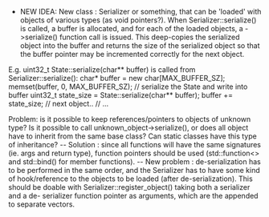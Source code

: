 
* NEW IDEA:
New class : Serializer or something, that can be 'loaded' with objects of various types
(as void pointers?). When Serializer::serialize() is called, a buffer is allocated, and
for each of the loaded objects, a ->serialize() function call is issued. This deep-copies
the serialized object into the buffer and returns the size of the serialized object so
that the buffer pointer may be incremented correctly for the next object.

E.g.
uint32_t State::serialize(char** buffer) is called from Serializer::serialize():
    char* buffer = new char[MAX_BUFFER_SZ];
    memset(buffer, 0, MAX_BUFFER_SZ);
    // serialize the State and write into buffer
    uint32_t state_size = State::serialize(char** buffer);
    buffer += state_size;
    // next object..
    // ...

Problem: is it possible to keep references/pointers to objects of unknown type? Is it
possible to call unknown_object->serialize(), or does all object have to inherit from the 
same base class? Can static classes have this type of inheritance?
    -- Solution : since all functions will have the same signatures (ie. args and return 
                  type), function pointers should be used (std::function<> and std::bind()
                  for member functions).
    -- New problem : de-serialization has to be performed in the same order, and the 
                     Serializer has to have some kind of hook/reference to the objects 
                     to be loaded (after de-serialization). This should be doable with
                     Serializer::register_object() taking both a serializer and a de-
                     serializer function pointer as arguments, which are the appended to
                     separate vectors.

